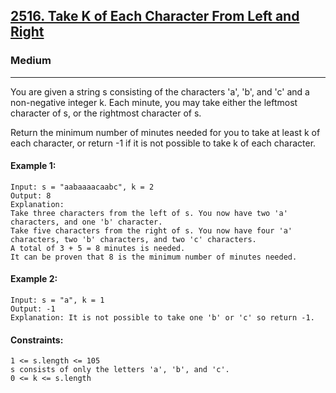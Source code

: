 [2516. Take K of Each Character From Left and Right](https://leetcode.com/problems/take-k-of-each-character-from-left-and-right/?envType=daily-question&envId=2024-11-20)
---------------------------------------------------------------------------------------------------------------------------------------------

### Medium
---------------------------------------------------------------------------------------------------------------------------------------------

You are given a string s consisting of the characters 'a', 'b', and 'c' and a non-negative integer k. Each minute, you may take either the leftmost character of s, or the rightmost character of s.

Return the minimum number of minutes needed for you to take at least k of each character, or return -1 if it is not possible to take k of each character.

#### Example 1:
```
Input: s = "aabaaaacaabc", k = 2
Output: 8
Explanation: 
Take three characters from the left of s. You now have two 'a' characters, and one 'b' character.
Take five characters from the right of s. You now have four 'a' characters, two 'b' characters, and two 'c' characters.
A total of 3 + 5 = 8 minutes is needed.
It can be proven that 8 is the minimum number of minutes needed.
```
#### Example 2:
```
Input: s = "a", k = 1
Output: -1
Explanation: It is not possible to take one 'b' or 'c' so return -1.
```
#### Constraints:
```
1 <= s.length <= 105
s consists of only the letters 'a', 'b', and 'c'.
0 <= k <= s.length
```
